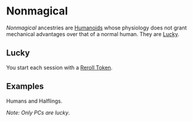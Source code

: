 # Nonmagical

*Nonmagical* ancestries are [Humanoids](../../../Resources%20for%20GMs/Creature%20Types/Humanoid.md) whose physiology does not grant mechanical advantages over that of a normal human. They are [Lucky](#Lucky).

## Lucky

You start each session with a [Reroll Token](../../../Game%20Procedures/Die%20Rolling%20Mechanics/Reroll%20Tokens.md).

## Examples

Humans and Halflings.

*Note: Only PCs are lucky*.
